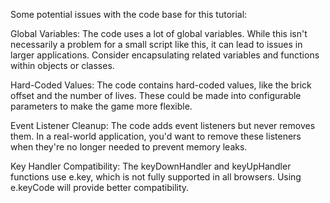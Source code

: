 Some potential issues with the code base for this tutorial:

Global Variables: The code uses a lot of global variables. While this isn't necessarily a problem for a small script like this, it can lead to issues in larger applications. Consider encapsulating related variables and functions within objects or classes.

Hard-Coded Values: The code contains hard-coded values, like the brick offset and the number of lives. These could be made into configurable parameters to make the game more flexible.

Event Listener Cleanup: The code adds event listeners but never removes them. In a real-world application, you'd want to remove these listeners when they're no longer needed to prevent memory leaks.

Key Handler Compatibility: The keyDownHandler and keyUpHandler functions use e.key, which is not fully supported in all browsers. Using e.keyCode will provide better compatibility.
